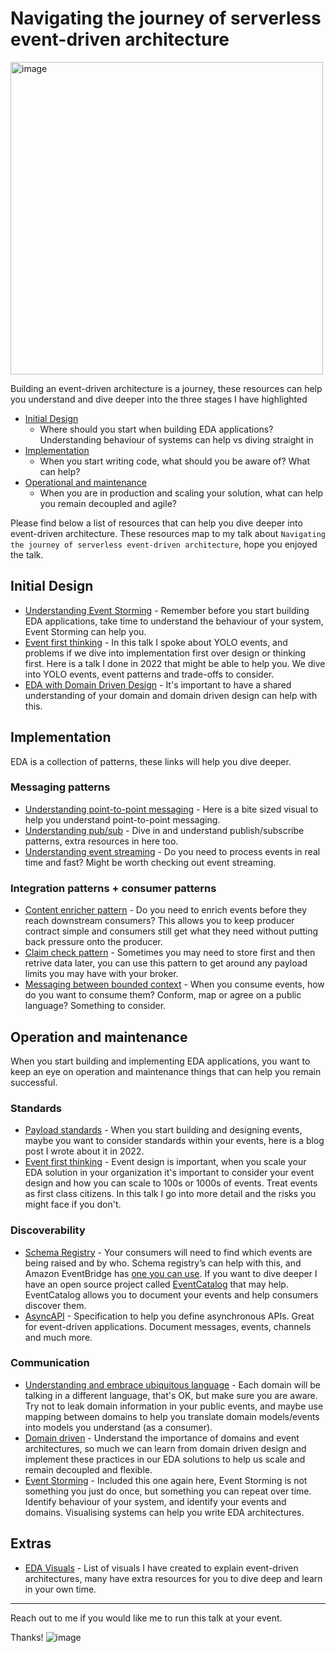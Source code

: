 # Navigating the journey of serverless event-driven architecture

<img width="500" alt="image" src="https://user-images.githubusercontent.com/3268013/234830948-fc02da47-1228-456d-9803-a8773c5e2f65.png">

Building an event-driven architecture is a journey, these resources can help you understand and dive deeper into the three stages I have highlighted

- [Initial Design](#initial-design)
  - Where should you start when building EDA applications? Understanding behaviour of systems can help vs diving straight in
- [Implementation](#Implementation)
  - When you start writing code, what should you be aware of? What can help?
- [Operational and maintenance](#Operation-and-maintenance)
  - When you are in production and scaling your solution, what can help you remain decoupled and agile?



Please find below a list of resources that can help you dive deeper into event-driven architecture. These resources map to my talk about `Navigating the journey of serverless event-driven architecture`, hope you enjoyed the talk.

## Initial Design

- [Understanding Event Storming](https://serverlessland.com/event-driven-architecture/visuals/event-storming) - Remember before you start building EDA applications, take time to understand the behaviour of your system, Event Storming can help you.
- [Event first thinking](https://www.youtube.com/watch?v=GBzr48Mj2JU&t=126s) - In this talk I spoke about YOLO events, and problems if we dive into implementation first over design or thinking first. Here is a talk I done in 2022 that might be able to help you. We dive into YOLO events, event patterns and trade-offs to consider.
- [EDA with Domain Driven Design](https://serverlessland.com/event-driven-architecture/visuals/eda-and-ddd) - It's important to have a shared understanding of your domain and domain driven design can help with this.

## Implementation

EDA is a collection of patterns, these links will help you dive deeper.

### Messaging patterns

- [Understanding point-to-point messaging](https://serverlessland.com/event-driven-architecture/visuals/point-to-point-messaging) - Here is a bite sized visual to help you understand point-to-point messaging.
- [Understanding pub/sub](https://serverlessland.com/event-driven-architecture/visuals/publish-subscribe) - Dive in and understand publish/subscribe patterns, extra resources in here too.
- [Understanding event streaming](https://serverlessland.com/event-driven-architecture/visuals/event-streams) - Do you need to process events in real time and fast? Might be worth checking out event streaming.

### Integration patterns + consumer patterns
- [Content enricher pattern](https://serverlessland.com/event-driven-architecture/visuals/content-enricher-pattern) - Do you need to enrich events before they reach downstream consumers? This allows you to keep producer contract simple and consumers still get what they need without putting back pressure onto the producer. 
- [Claim check pattern](https://serverlessland.com/event-driven-architecture/visuals/claim-check-pattern) - Sometimes you may need to store first and then retrive data later, you can use this pattern to get around any payload limits you may have with your broker.
- [Messaging between bounded context](https://serverlessland.com/event-driven-architecture/visuals/messages-between-bounded-context) - When you consume events, how do you want to consume them? Conform, map or agree on a public language? Something to consider.

## Operation and maintenance

When you start building and implementing EDA applications, you want to keep an eye on operation and maintenance things that can help you remain successful. 

### Standards

- [Payload standards](https://www.boyney.io/blog/2022-02-11-event-payload-patterns) - When you start building and designing events, maybe you want to consider standards within your events, here is a blog post I wrote about it in 2022.
- [Event first thinking](https://www.youtube.com/watch?v=GBzr48Mj2JU&t=126s) - Event design is important, when you scale your EDA solution in your organization it's important to consider your event design and how you can scale to 100s or 1000s of events. Treat events as first class citizens. In this talk I go into more detail and the risks you might face if you don't.

### Discoverability
- [Schema Registry](https://docs.aws.amazon.com/eventbridge/latest/userguide/eb-schema.html) - Your consumers will need to find which events are being raised and by who. Schema registry’s can help with this, and Amazon EventBridge has [one you can use](https://docs.aws.amazon.com/eventbridge/latest/userguide/eb-schema.html). If you want to dive deeper I have an open source project called [EventCatalog](https://www.eventcatalog.dev/) that may help. EventCatalog allows you to document your events and help consumers discover them.
- [AsyncAPI](https://www.asyncapi.com/) - Specification to help you define asynchronous APIs. Great for event-driven applications. Document messages, events, channels and much more. 

### Communication

- [Understanding and embrace ubiquitous language](https://serverlessland.com/event-driven-architecture/visuals/ubiquitous-language) - Each domain will be talking in a different language, that's OK, but make sure you are aware. Try not to leak domain information in your public events, and maybe use mapping between domains to help you translate domain models/events into models you understand (as a consumer).
- [Domain driven](https://serverlessland.com/event-driven-architecture/visuals/eda-and-ddd) - Understand the importance of domains and event architectures, so much we can learn from domain driven design and implement these practices in our EDA solutions to help us scale and remain decoupled and flexible.
- [Event Storming](https://serverlessland.com/event-driven-architecture/visuals/event-storming) - Included this one again here, Event Storming is not something you just do once, but something you can repeat over time. Identify behaviour of your system, and identify your events and domains. Visualising systems can help you write EDA architectures.

## Extras
- [EDA Visuals](https://serverlessland.com/event-driven-architecture/visuals) - List of visuals I have created to explain event-driven architectures, many have extra resources for you to dive deep and learn in your own time.

---

Reach out to me if you would like me to run this talk at your event.

Thanks!
![image](https://user-images.githubusercontent.com/3268013/234835966-d87e0119-703b-4f5c-84b2-e31dfdf6f4c8.png)
